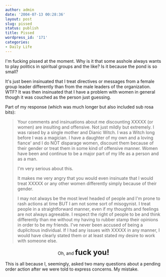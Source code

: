 ```yaml
---
author: admin
date: '2004-07-13 00:28:36'
layout: post
slug: pissed
status: publish
title: Pissed
wordpress_id: '171'
categories:
- Daily Life
---
```

I'm fucking pissed at the moment. Why is it that some asshole always wants to play politics in spiritual groups and the like? Is it because the pond is so small?

It's just been insinuated that I treat directives or messages from a female group leader differently than from the male leaders of the organization. WTF? It was then insinuated that I have a problem with women in general though it was couched as the person just guessing.

Part of my response (which was much longer but also included sub rosa bits):
<blockquote>Your comments and insinuations about me discounting XXXXX (or women) are insulting and offensive. Not just mildly but extremely. I was raised by a single mother and Dianic Witch. I was a Witch long before I was a magician. I have a daughter of my own and a loving fiance' and I do NOT disparage women, discount them because of their gender or treat them in some kind of offensive manner. Women have been and continue to
be a major part of my life as a person and as a man.

I'm very serious about this.

It makes me very angry that you would even insinuate that I would treat XXXXX or any other women differently simply because of their gender.

I may not always be the most level headed of people and I'm prone to rash actions at time BUT I am not some sort of misogynist. I treat people in a straightforward manner, even if my thoughts and feelings are not always agreeable. I respect the right of people to be and think differently than me without my having to rubber stamp their opinions in order to be my friends. I've never been accused of being a duplicitous individual. If I had any issues with XXXXX in any manner, I would have clearly stated them or at least stated my desire to work with someone else.</blockquote>
<p align="center">Oh, and <font size="5"><strong>fuck you!</strong></font></p>

This is all because I, seemingly, asked two many questions about a pending order action after we were told to express concerns. My mistake.
